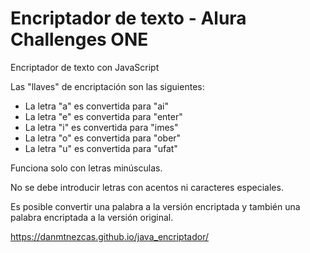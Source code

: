 # Encriptador de texto - Alura Challenges ONE
Encriptador de texto con JavaScript

Las "llaves" de encriptación son las siguientes:

- La letra "a" es convertida para "ai"
- La letra "e" es convertida para "enter"
- La letra "i" es convertida para "imes"
- La letra "o" es convertida para "ober"
- La letra "u" es convertida para "ufat"

Funciona solo con letras minúsculas.

No se debe introducir letras con acentos ni caracteres especiales.

Es posible convertir una palabra a la versión encriptada y también una palabra encriptada a la versión original.

https://danmtnezcas.github.io/java_encriptador/
